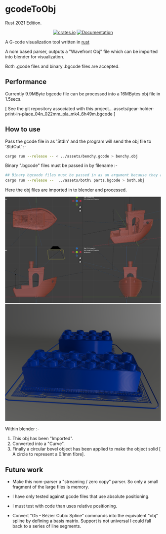 # gcodeToObj

Rust 2021 Edition.

<div align="center">

<a href="https://crates.io/crates/gcode2obj"><img alt="crates.io" src="https://img.shields.io/crates/v/gcode2obj.svg"/></a>
<a href="https://docs.rs/gcode2obj/latest/gcode2obj" rel="nofollow noopener noreferrer"><img src="https://img.shields.io/crates/d/gcode2obj.svg" alt="Documentation"></a>

</div>

A G-code visualization tool written in [rust](https://www.rust-lang.org/)

A nom based parser, outputs a "Wavefront Obj" file which can be imported into blender for visualization.

Both .gcode files and binary .bgcode files are accepted.

## Performance

Currently 9.9MByte bgcode file can be processed into a 16MBytes obj file in 1.5secs.

[ See the git repository associated with this project...
assets/gear-holder-print-in-place_04n_022mm_pla_mk4_6h49m.bgcode ]

## How to use

Pass the gcode file in as 'StdIn' and the program will send the obj file to 'StdOut' :-

```bash
cargo run --release -- < ../assets/benchy.gcode > benchy.obj
```

Binary ".bgcode" files must be passed in by filename :-

```bash
## Binary bgcoode files must be passed in as an argument because they are not utf-8 encoded
cargo run --release --  ../assets/both\ parts.bgcode > both.obj
```

Here the obj files are imported in to blender and processed.

![Benchy in Blender](<https://github.com/martinfrances107/gcode-nom/blob/main/images/BlenderBenchy.png?raw=true>)
![Lego bricks](https://github.com/martinfrances107/gcode-nom/blob/main/images/lego.png?raw=true)

Within blender :-

1) This obj has been "Imported".
2) Converted into a "Curve".
3) Finally a circular bevel object has been applied to make the object solid [ A circle to represent a 0.1mm fibre].

## Future work

* Make this nom-parser a "streaming / zero copy" parser. So only a small fragment of the large files is memory.

* I have only tested against gcode files that use absolute positioning.

* I must test with code than uses relative positioning.

* Convert "G5 - Bézier Cubic Spline" commands into the equivalent "obj" spline by defining a basis     matrix.  Support is not universal I could fall back to a series of line segments.
